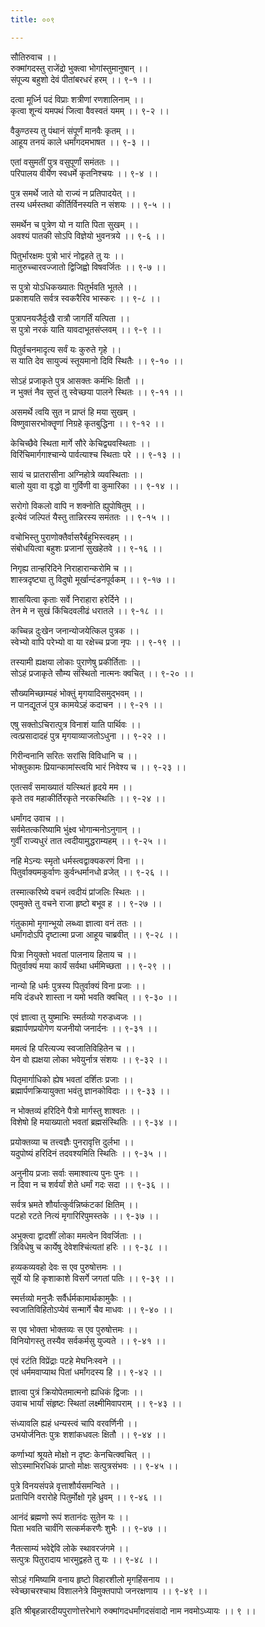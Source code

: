 ```yaml
---
title: ००९

---
```

सौतिरुवाच ।।  
रुक्मांगदस्तु राजेंद्रो भुक्त्वा भोगांस्तुमानुषान् ।।  
संपूज्य बहुशो देवं पीतांबरधरं हरम् ।। ९-१ ।।  
  
दत्वा मूर्ध्नि पदं विप्राः शत्रीणां रणशालिनाम् ।।  
कृत्वा शून्यं यमपथं जित्वा वैवस्वतं यमम् ।। ९-२ ।।  
  
वैकुण्ठस्य तु पंथानं संपूर्णं मानवैः कृतम् ।।  
आहूय तनयं काले धर्मांगदमभाषत ।। ९-३ ।।  
  
एतां वसुमतीं पुत्र वसुपूर्णां समंततः ।।  
परिपालय वीर्येण स्वधर्मे कृतनिश्चयः ।। ९-४ ।।  
  
पुत्र समर्थे जाते यो राज्यं न प्रतिपादयेत् ।।  
तस्य धर्मस्तथा कीर्तिर्विनस्यति न संशयः ।। ९-५ ।।  
  
समर्थेन च पुत्रेण यो न याति पिता सुखम् ।।  
अवश्यं पातकी सोऽपि विज्ञेयो भुवनत्रये ।। ९-६ ।।  
  
पितुर्भारक्षमः पुत्रो भारं नोद्वहते तु यः ।।  
मातुरुच्चारवज्जातो द्विजिह्वो विषवर्जितः ।। ९-७ ।।  
  
स पुत्रो योऽधिकख्यातः पितुर्भवति भूतले ।।  
प्रकाशयति सर्वत्र स्वकरैरिव भास्करः ।। ९-८ ।।  
  
पुत्रापनयजैर्दुःखै रात्रौ जागर्तिं यत्पिता ।।  
स पुत्रो नरकं याति यावदाभूतसंप्लवम् ।। ९-९ ।।  
  
पितुर्वचनमादृत्य सर्वं यः कुरुते गृहे ।।  
स याति देव सायुज्यं स्तूयमानो दिवि स्थितैः ।। ९-१० ।।  
  
सोऽहं प्रजाकृते पुत्र आसक्तः कर्मभिः क्षितौ ।।  
न भुक्तं नैव सुप्तं तु स्वेच्छया पालने स्थितः ।। ९-११ ।।  
  
असमर्थे त्वयि सुत न प्राप्तं हि मया सुखम् ।  
विष्णुवासरभोक्तॄणां निग्रहे कृतबुद्धिना ।। ९-१२ ।।  
  
केचिच्छैवे स्थिता मार्गे सौरे केचिद्व्यवस्थिताः ।।  
विरिंचिमार्गगाश्चान्ये पार्वत्याश्च स्थिताः परे ।। ९-१३ ।।  
  
सायं च प्रातरासीना अग्निहोत्रे व्यवस्थिताः ।।  
बालो युवा वा वृद्धो वा गुर्विणी वा कुमारिका ।। ९-१४ ।।  
  
सरोगो विकलो वापि न शक्नोति ह्युपोषितुम् ।।  
इत्येवं जल्पितं यैस्तु तान्निरस्य समंततः ।। ९-१५ ।।  
  
वचोभिस्तु पुराणोक्तैर्वासरैर्बहुभिस्त्वहम् ।।  
संबोधयित्वा बहुशः प्रजानां सुखहेतवे ।। ९-१६ ।।  
  
निगृह्य तान्हरिदिने निराहारान्करोमि च ।।  
शास्त्रदृष्ट्या तु विदुषो मूर्खान्दंडनपूर्वकम् ।। ९-१७ ।।  
  
शासयित्वा कृताः सर्वे निराहारा हरेर्दिने ।।  
तेन मे न सुखं किंचिदवलीढं धरातले ।। ९-१८ ।।  
  
कच्चिन्न दुःखेन जनान्योजयेत्किल पुत्रक ।।  
स्वेभ्यो वापि परेभ्यो वा या रक्षेच्च प्रजा नृपः ।। ९-१९ ।।  
  
तस्यामी ह्यक्षया लोकाः पुराणेषु प्रकीर्तिताः ।।  
सोऽहं प्रजाकृते सौम्य संस्थितो नात्मनः क्वचित् ।। ९-२० ।।  
  
सौख्यमिच्छाम्यहं भोक्तुं मृगयादिसमुद्भवम् ।।  
न पानद्यूतजं पुत्र कामयेऽहं कदाचन ।। ९-२१ ।।  
  
एषु सक्तोऽचिरात्पुत्र विनाशं याति पार्थिवः ।।  
त्वत्प्रसादादहं पुत्र मृगयाव्याजतोऽधुना ।। ९-२२ ।।  
  
गिरीन्वनानि सरितः सरांसि विविधानि च ।।  
भोक्तुकामः प्रियान्कामांस्त्वयि भारं निवेश्य च ।। ९-२३ ।।  
  
एतत्सर्वं समाख्यातं यत्स्थितं हृदये मम ।।  
कृते तव महाकीर्तिरकृते नरकस्थितिः ।। ९-२४ ।।  
  
धर्मांगद उवाच ।।  
सर्वमेतत्करिष्यामि भुंक्ष्व भोगान्मनोऽनुगान् ।।  
गुर्वीं राज्यधुरं तात त्वदीयामुद्धराम्यहम् ।। ९-२५ ।।  
  
नहि मेऽन्यः स्मृतो धर्मस्त्वद्वाक्यकरणं विना ।।  
पितुर्वाक्यमकुर्वाणः कुर्वन्धर्मानधो व्रजेत् ।। ९-२६ ।।  
  
तस्मात्करिष्ये वचनं त्वदीयं प्रांजलिः स्थितः ।।  
एवमुक्ते तु वचने राजा हृष्टो बभूव ह ।। ९-२७ ।।  
  
गंतुकामो मृगान्भूयो लब्ध्वा ज्ञात्वा वनं ततः ।।  
धर्मांगदोऽपि दृष्टात्मा प्रजा आहूय चाब्रवीत् ।। ९-२८ ।।  
  
पित्रा नियुक्तो भवतां पालनाय हिताय च ।।  
पितुर्वाक्यं मया कार्यं सर्वथा धर्ममिच्छता ।। ९-२९ ।।  
  
नान्यो हि धर्मः पुत्रस्य पितुर्वाक्यं विना प्रजाः ।।  
मयि दंडधरे शास्ता न यमो भवति क्वचित् ।। ९-३० ।।  
  
एवं ज्ञात्वा तु युष्माभिः स्मर्तव्यो गरुडध्वजः ।।  
ब्रह्मार्पणप्रयोगेण यजनीयो जनार्दनः ।। ९-३१ ।।  
  
ममत्वं हि परित्यज्य स्वजातिविहितेन च ।।  
येन वो ह्यक्षया लोका भवेयुर्नात्र संशयः ।। ९-३२ ।।  
  
पितृमार्गाधिको ह्येष भवतां दर्शितः प्रजाः ।।  
ब्रह्मार्पणक्रियायुक्ता भवंतु ज्ञानकोविदाः ।। ९-३३ ।।  
  
न भोक्तव्यं हरिदिने पैत्रो मार्गस्तु शाश्वतः ।।  
विशेषो हि मयाख्यातो भवतां ब्रह्मसंस्थितिः ।। ९-३४ ।।  
  
प्रयोक्तव्या च तत्त्वज्ञैः पुनरावृत्ति दुर्लभा ।।  
यदुपोष्यं हरिदिनं तदवश्यमिति स्थितिः ।। ९-३५ ।।  
  
अनुनीय प्रजाः सर्वाः समाश्वात्य पुनः पुनः ।।  
न दिवा न च शर्वर्यां शेते धर्मां गदः सदा ।। ९-३६ ।।  
  
सर्वत्र भ्रमते शौर्यात्कुर्वन्निष्कंटकां क्षितिम् ।।  
पटहो रटते नित्यं मृगारिरिपुमस्तके ।। ९-३७ ।।  
  
अभुक्त्वा द्वादशीं लोका ममत्वेन विवर्जिताः ।।  
त्रिविधेषु च कार्येषु देवेशश्चिंत्यतां हरिः ।। ९-३८ ।।  
  
हव्यकव्यवहो देवः स एव पुरुषोत्तमः ।।  
सूर्ये यो हि कृशाकाशे विसर्गे जगतां पतिः ।। ९-३९ ।।  
  
स्मर्त्तव्यो मनुजैः सर्वैर्धर्मकामार्थकामुकैः ।।  
स्वजातिविहितोऽप्येवं सन्मार्गे चैव माधवः ।। ९-४० ।।  
  
स एव भोक्ता भोक्तव्यः स एव पुरुषोत्तमः ।।  
विनियोगस्तु तस्यैव सर्वकर्मसु युज्यते ।। ९-४१ ।।  
  
एवं रटंति विप्रेंद्राः पटहे मेघनिःस्वने ।।  
एवं धर्ममवाप्याथ पितां धर्मांगदस्य हि ।। ९-४२ ।।  
  
ज्ञात्वा पुत्रं क्रियोपेतमात्मनो ह्यधिकं द्विजाः ।।  
उवाच भार्यां संहृष्टः स्थितां लक्ष्मीमिवापराम् ।। ९-४३ ।।  
  
संध्यावलि ह्यहं धन्यस्त्वं चापि वरवर्णिनी ।।  
उभयोर्जनितः पुत्रः शशांकधवलः क्षितौ ।। ९-४४ ।।  
  
कर्णाभ्यां श्रूयते मोक्षो न दृष्टः केनचित्क्वचित् ।।  
सोऽस्माभिरधिकं प्राप्तो मोक्षः सत्पुत्रसंभवः ।। ९-४५ ।।  
  
पुत्रे विनयसंपन्ने वृत्ताशौर्यसमन्विते ।।  
प्रतापिनि वरारोहे पितुर्मोक्षो गृहे ध्रुवम् ।। ९-४६ ।।  
  
आनंदं ब्रह्मणो रूपं शतानंदः सुतेन यः ।।  
पिता भवति चार्वंगि सत्कर्मकरणैः शुभैः ।। ९-४७ ।।  
  
नैतत्साम्यं भवेद्देवि लोके स्थावरजंगमे ।।  
सत्पुत्रः पितुरादाय भारमुद्वहते तु यः ।। ९-४८ ।।  
  
सोऽहं गमिष्यामि वनाय हृष्टो विहारशीलो मृगहिंसनाय ।।  
स्वेच्छाचरश्चाथ विशालनेत्रे विमुक्तपापो जनरक्षणाय ।। ९-४९ ।।  
  
इति श्रीबृहन्नारदीयपुराणोत्तरेभागे रुक्मांगदधर्मांगदसंवादो नाम नवमोऽध्यायः ।। ९ ।।